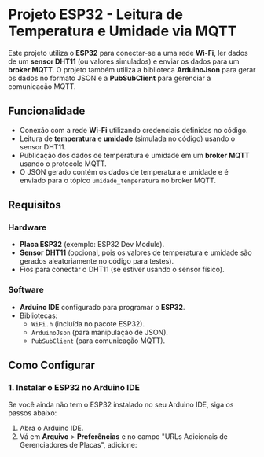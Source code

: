 # Projeto ESP32 - Leitura de Temperatura e Umidade via MQTT

Este projeto utiliza o **ESP32** para conectar-se a uma rede **Wi-Fi**, ler dados de um **sensor DHT11** (ou valores simulados) e enviar os dados para um **broker MQTT**. O projeto também utiliza a biblioteca **ArduinoJson** para gerar os dados no formato JSON e a **PubSubClient** para gerenciar a comunicação MQTT.

## Funcionalidade

- Conexão com a rede **Wi-Fi** utilizando credenciais definidas no código.
- Leitura de **temperatura** e **umidade** (simulada no código) usando o sensor DHT11.
- Publicação dos dados de temperatura e umidade em um **broker MQTT** usando o protocolo MQTT.
- O JSON gerado contém os dados de temperatura e umidade e é enviado para o tópico `umidade_temperatura` no broker MQTT.

## Requisitos

### Hardware
- **Placa ESP32** (exemplo: ESP32 Dev Module).
- **Sensor DHT11** (opcional, pois os valores de temperatura e umidade são gerados aleatoriamente no código para testes).
- Fios para conectar o DHT11 (se estiver usando o sensor físico).

### Software
- **Arduino IDE** configurado para programar o **ESP32**.
- Bibliotecas:
  - `WiFi.h` (incluída no pacote ESP32).
  - `ArduinoJson` (para manipulação de JSON).
  - `PubSubClient` (para comunicação MQTT).

## Como Configurar

### 1. Instalar o ESP32 no Arduino IDE
Se você ainda não tem o ESP32 instalado no seu Arduino IDE, siga os passos abaixo:
1. Abra o Arduino IDE.
2. Vá em **Arquivo** > **Preferências** e no campo "URLs Adicionais de Gerenciadores de Placas", adicione:
